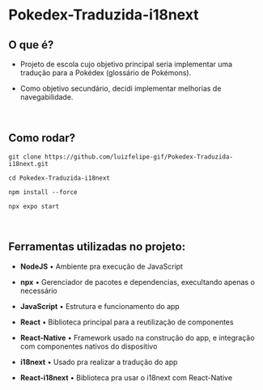 # Pokedex-Traduzida-i18next
## O que é?
- Projeto de escola cujo objetivo principal seria implementar uma tradução para a Pokédex (glossário de Pokémons).

- Como objetivo secundário, decidi implementar melhorias de navegabilidade.
<br>

## Como rodar?

```
git clone https://github.com/luizfelipe-gif/Pokedex-Traduzida-i18next.git
```
```
cd Pokedex-Traduzida-i18next
```
```
npm install --force
```
```
npx expo start
```
<br>

## Ferramentas utilizadas no projeto:
- **NodeJS** • Ambiente pra execução de JavaScript

- **npx** • Gerenciador de pacotes e dependencias, execultando apenas o necessário

- **JavaScript** • Estrutura e funcionamento do app

- **React** • Biblioteca principal para a reutilização de componentes

- **React-Native** • Framework usado na construção do app, e integração com componentes nativos do dispositivo

- **i18next** • Usado pra realizar a tradução do app 

- **React-i18next** • Biblioteca pra usar o i18next com React-Native
